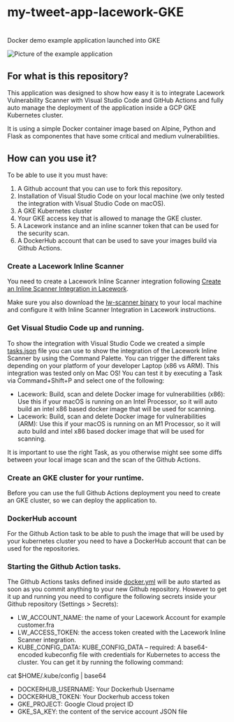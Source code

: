 #
# my-tweet-app-lacework-GKE	
#
Docker demo example application launched into GKE

![Picture of the example application](https://github.com/automatecloud/my-tweet-app-lacework/blob/master/Pictures/picturenew.png?raw=true)

## For what is this repository?

This application was designed to show how easy it is to integrate Lacework Vulnerability Scanner with Visual Studio Code and GitHub Actions and fully auto manage the deployment of the application inside a GCP GKE Kubernetes cluster.

It is using a simple Docker container image based on Alpine, Python and Flask as componentes that have some critical and medium vulnerabilities.

## How can you use it?

To be able to use it you must have:

1. A Github account that you can use to fork this repository.
2. Installation of Visual Studio Code on your local machine (we only tested the integration with Visual Studio Code on macOS).
3. A GKE Kubernetes cluster
4. Your GKE access key that is allowed to manage the GKE cluster.
5. A Lacework instance and an inline scanner token that can be used for the security scan.
6. A DockerHub account that can be used to save your images build via Github Actions.

### Create a Lacework Inline Scanner 

You need to create a Lacework Inline Scanner integration following [Create an Inline Scanner Integration in Lacework](https://support.lacework.com/hc/en-us/articles/1500001777821-Integrate-Inline-Scanner).

Make sure you also download the [lw-scanner binary](https://github.com/lacework/lacework-vulnerability-scanner/releases) to your local machine and configure it with Inline Scanner Integration in Lacework instructions.

### Get Visual Studio Code up and running.

To show the integration with Visual Studio Code we created a simple [tasks.json](.vscode/tasks.json) file you can use to show the integration of the Lacework Inline Scanner by using the Command Palette. You can trigger the different taks depending on your platform of your developer Laptop (x86 vs ARM). This integration was tested only on Mac OS! You can test it by executing a Task via Command+Shift+P and select one of the following:

* Lacework: Build, scan and delete Docker image for vulnerabilities (x86): Use this if your macOS is running on an Intel Processor, so it will auto build an intel x86 based docker image that will be used for scanning.
* Lacework: Build, scan and delete Docker image for vulnerabilities (ARM): Use this if your macOS is running on an M1 Processor, so it will auto build and intel x86 based docker image that will be used for scanning.

It is important to use the right Task, as you otherwise might see some diffs between your local image scan and the scan of the Github Actions.

### Create an GKE cluster for your runtime.

Before you can use the full Github Actions deployment you need to create an GKE cluster, so we can deploy the application to. 

### DockerHub account

For the Github Action task to be able to push the image that will be used by your kubernetes cluster you need to have a DockerHub account that can be used for the repositories.

### Starting the Github Action tasks.

The Github Actions tasks defined inside [docker.yml](.github/workflows) will be auto started as soon as you commit anything to your new Github repository. However to get it up and running you need to configure the following secrets inside your Github repository (Settings > Secrets):

* LW_ACCOUNT_NAME: the name of your Lacework Account for example customer.fra
* LW_ACCESS_TOKEN: the access token created with the Lacework Inline Scanner integration.
* KUBE_CONFIG_DATA: KUBE_CONFIG_DATA – required: A base64-encoded kubeconfig file with credentials for Kubernetes to access the cluster. You can get it by running the following command:

cat $HOME/.kube/config | base64

* DOCKERHUB_USERNAME: Your Dockerhub Username
* DOCKERHUB_TOKEN: Your Dockerhub access token
* GKE_PROJECT: Google Cloud project ID
* GKE_SA_KEY: the content of the service account JSON file

